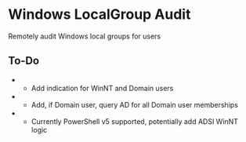 # Windows LocalGroup Audit
Remotely audit Windows local groups for users
## To-Do
- * Add indication for WinNT and Domain users
- * Add, if Domain user, query AD for all Domain user memberships
- * Currently PowerShell v5 supported, potentially add ADSI WinNT logic
